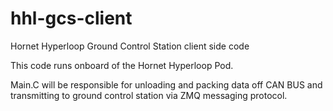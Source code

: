 # hhl-gcs-client
Hornet Hyperloop Ground Control Station client side code 

This code runs onboard of the Hornet Hyperloop Pod.

Main.C will be responsible for unloading and packing data off CAN BUS and transmitting to ground control station via ZMQ messaging protocol.
